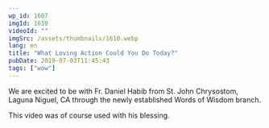 ```yaml
---
wp_id: 1607
imgId: 1610
videoId: ""
imgSrc: /assets/thumbnails/1610.webp
lang: en
title: "What Loving Action Could You Do Today?"
pubDate: 2019-07-03T11:45:43
tags: ["wow"]
---
```


<!-- page: 6 -->

<p>We are excited to be with Fr. Daniel Habib from St. John Chrysostom, Laguna Niguel, CA through the newly established Words of Wisdom branch.</p>
<p>This video was of course used with his blessing.</p>
